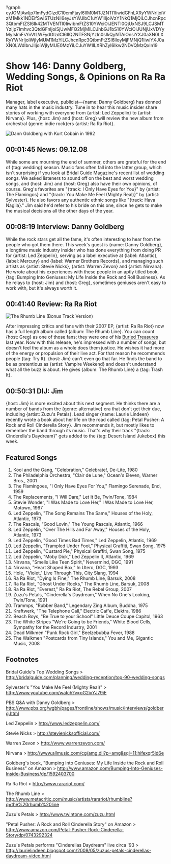 ?graph eyJOMjAwIjp7ImFydGlzdC10cmFjayI6IlM0MTJZNTI1IiwidGFnLXRyYWNrIjoiVzM1Mkk1NDEifSwiSTUzNiI6eyJsYWJlbC1uYW1lIjoiVzY1NkQ1MjQiLCJhcnRpc3QtbmFtZSI6Ik42MTVENTI0IiwibmFtZS10YWciOiJENTI0QjUxNSJ9LCJSMTYzIjp7Imhvc3QtdGFnIjoiSjUwMFQ2MjMiLCJhbGJ1bS10YWciOiJUNjUxVDYyMyIsImFsYnVtLWFydGlzdCI6IlQ2NTFSNjYzIn0sIkQyNTAiOnsiYXJ0aXN0LXRyYWNrIjoiWjIyMUM1MzYiLCJhcnRpc3QtbmFtZSI6IloyMjFMNjQ1IiwiYXJ0aXN0LWdlbnJlIjoiWjIyMUE0MzYiLCJuYW1lLXRhZyI6Ikw2NDVQMzQxIn19

# Show 146: Danny Goldberg, Wedding Songs, & Opinions on Ra Ra Riot
Manager, label executive, publicist—{name: Danny Goldberg} has donned many hats in the music industry. Tune in to hear this music insider share stories of working with everyone from {artist: Led Zeppelin} to {artist: Nirvana}. Plus, {host: Jim} and {host: Greg} will review the new album from orchestral {genre: indie rock}ers {artist: Ra Ra Riot}.

![Dann Goldberg with Kurt Cobain in 1992](http://static.soundopinions.org/images/2008/goldberg.jpg)

## 00:01:45 News: 09.12.08
While some are mourning the end of summer, others are grateful for the end of {tag: wedding} season. Music fans often fall into the latter group, which isn't surprising if you look at Bridal Guide Magazine's recent list of wedding songs. We asked listeners to sound off on the best and worst wedding songs, and {host: Jim} and {host: Greg} also have their own opinions, of course. Greg's favorites are "{track: I Only Have Eyes for You}" by {artist: The Flamingos} and "{track: You Make Me Feel (Mighty Real)}" by {artist: Sylvester}. He also favors any authentic ethnic songs like "{track: Hava Nagila}." Jim said he'd refer to his bride on this one, since he gets to make the musical decisions all the other days of the year.

## 00:08:19 Interview: Danny Goldberg
While the rock stars get all the fame, it's often interesting to hear from the people who got them there. This week's guest is {name: Danny Goldberg}, a longtime music industry insider who has done everything from doing PR for {artist: Led Zeppelin}, serving as a label executive at {label: Atlantic}, {label: Mercury} and {label: Warner Brothers Records}, and managing such artists as {artist: Stevie Nicks}, {artist: Warren Zevon} and {artist: Nirvana}. He wrote about his experiences with these people in an aptly titled book, {tag: Bumping Into Geniuses: My Life Inside the Rock and Roll Business}. As he relays to {host: Jim} and {host: Greg}, sometimes geniuses aren't easy to work with, but it's always worth it.

## 00:41:40 Review: Ra Ra Riot
![The Rhumb Line (Bonus Track Version)](http://is3.mzstatic.com/image/thumb/Music/v4/3f/f9/64/3ff9647b-93fb-1bba-e898-fff906c7f084/source/600x600bb.jpg "250419889/718611592")

After impressing critics and fans with their 2007 EP, {artist: Ra Ra Riot} now has a full length album called {album: The Rhumb Line}. You can count {host: Greg} as one of those fans; they were one of his [Buried Treasures](/show/87/) last year. Now with this release, he's impressed with a number of songs, but doesn't feel the album as a whole does them justice. He wishes it had more of the energy or propulsion of their live act. For that reason he recommends people {tag: Try It}. {host: Jim} can't even go that far. He finds the band to be as pretentious as {artist: Vampire Weekend} and doesn't understand what all the buzz is about. He gives {album: The Rhumb Line} a {tag: Trash It}.

## 00:50:31 DIJ: Jim
{host: Jim} is more excited about this next segment. He thinks there are a number of bands from the {genre: alternative} era that don't get their due, including {artist: Zuzu's Petals}. Lead singer {name: Laurie Lindeen} recently wrote a book about her life on the road called {tag: Petal Pusher: A Rock and Roll Cinderella Story}. Jim recommends it, but mostly likes to remember the band through its music. That's why their track "{track: Cinderella's Daydream}" gets added to the {tag: Desert Island Jukebox} this week.

## Featured Songs
1. Kool and the Gang, "Celebration," Celebrate!, De-Lite, 1980
2. The Philadelphia Orchestra, "Clair de Lune," Ocean's Eleven, Warner Bros., 2001
3. The Flamingoes, "I Only Have Eyes For You," Flamingo Serenade, End, 1959
4. The Replacements, "I Will Dare," Let It Be, Twin/Tone, 1984
5. Stevie Wonder, "I Was Made to Love Her," I Was Made to Love Her, Motown, 1967
6. Led Zeppelin, "The Song Remains The Same," Houses of the Holy, Atlantic, 1973
7. The Rascals, "Good Lovin," The Young Rascals, Atlantic, 1966
8. Led Zeppelin, "Over The Hills and Far Away," Houses of the Holy, Atlantic, 1973
9. Led Zeppelin, "Good Times Bad Times," Led Zeppelin, Atlantic, 1969
10. Led Zeppelin, "Trampled Under Foot," Physical Graffiti, Swan Song, 1975
11. Led Zeppelin, "Custard Pie," Physical Graffiti, Swan Song, 1975
12. Led Zeppelin, "Moby Dick," Led Zeppelin II, Atlantic, 1969
13. Nirvana, "Smells Like Teen Spirit," Nevermind, DGC, 1991
14. Nirvana, "Heart Shaped Box," In Utero, DGC, 1993
15. Hole, "Violet," Live Through This, City Slang, 1994
16. Ra Ra Riot, "Dying Is Fine," The Rhumb Line, Barsuk, 2008
17. Ra Ra Riot, "Ghost Under Rocks," The Rhumb Line, Barsuk, 2008
18. Ra Ra Riot, "Everest," Ra Ra Riot, The Rebel Group, 2007
19. Zuzu's Petals, "Cinderella's Daydream," When No One's Looking, Twin/Tone, 1991
20. Trammps, "Rubber Band," Legendary Zing Album, Buddha, 1975
21. Kraftwerk, "The Telephone Call," Electric Caf'e, Elektra, 1986
22. Beach Boys, "Be True to your School" Little Deuce Coupe Capitol, 1963
23. The White Stripes "We're Going to be Friends," White Blood Cells, Sympathy for the Record Industry, 2001
24. Dead Milkmen "Punk Rock Girl," Beelzebubba Fever, 1988
25. The Walkmen "Postcards from Tiny Islands," You and Me, Gigantic Music, 2008

## Footnotes

Bridal Guide's Top Wedding Songs > http://bridalguide.com/planning/wedding-reception/top-90-wedding-songs

Sylvester's "You Make Me Feel (Mighty Real)" > http://www.youtube.com/watch?v=oG2ixYJ79iE

PBS Q&A with Danny Goldberg > http://www.pbs.org/wgbh/pages/frontline/shows/music/interviews/goldberg.html

Led Zeppelin > http://www.ledzeppelin.com/

Stevie Nicks > http://stevienicksofficial.com/

Warren Zevon > http://www.warrenzevon.com/

Nirvana  > http://www.allmusic.com/cg/amg.dll?p=amg&sql=11:hifexqr5ld6e

Goldberg's book, "Bumping Into Geniuses: My Life Inside the Rock and Roll Business" on Amazon > http://www.amazon.com/Bumping-Into-Geniuses-Inside-Business/dp/1592403700

Ra Ra Riot > http://www.rarariot.com/

The Rhumb Line > http://www.metacritic.com/music/artists/rarariot/rhumbline?q=the%20rhumb%20line

Zuzu's Petals > http://www.twintone.com/zuzu.html

"Petal Pusher: A Rock and Roll Cinderella Story" on Amazon > http://www.amazon.com/Petal-Pusher-Rock-Cinderella-Story/dp/0743292324

Zuzu's Petals performs "Cinderellas Daydream" live circa '93 > http://laurielindeen.blogspot.com/2008/05/zuzus-petals-cinderellas-daydream-video.html